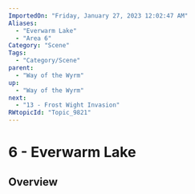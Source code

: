 ```yaml
---
ImportedOn: "Friday, January 27, 2023 12:02:47 AM"
Aliases:
  - "Everwarm Lake"
  - "Area 6"
Category: "Scene"
Tags:
  - "Category/Scene"
parent:
  - "Way of the Wyrm"
up:
  - "Way of the Wyrm"
next:
  - "13 - Frost Wight Invasion"
RWtopicId: "Topic_9821"
---
```

# 6 - Everwarm Lake
## Overview

